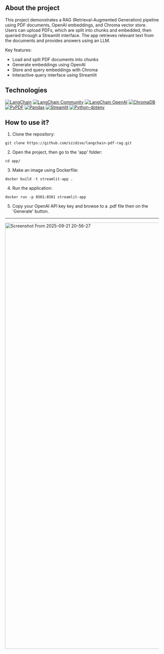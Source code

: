 ## About the project

This project demonstrates a RAG (Retrieval-Augmented Generation) pipeline using PDF documents, OpenAI embeddings, and Chroma vector store. Users can upload PDFs, which are split into chunks and embedded, then queried through a Streamlit interface. The app retrieves relevant text from the documents and provides answers using an LLM.

Key features:

- Load and split PDF documents into chunks
- Generate embeddings using OpenAI
- Store and query embeddings with Chroma
- Interactive query interface using Streamlit

## Technologies

[![LangChain](https://img.shields.io/badge/LangChain-angchain-blue?style=for-the-badge)](https://github.com/hwchase17/langchain)
[![LangChain Community](https://img.shields.io/badge/LangChain--Community-blueviolet?style=for-the-badge)](https://github.com/langchain-ai/langchain-community)
[![LangChain OpenAI](https://img.shields.io/badge/LangChain--OpenAI-lightblue?style=for-the-badge)](https://github.com/hwchase17/langchain)
[![ChromaDB](https://img.shields.io/badge/ChromaDB-orange?style=for-the-badge)](https://github.com/chroma-core/chroma)
[![PyPDF](https://img.shields.io/badge/PyPDF-red?style=for-the-badge)](https://github.com/py-pdf/PyPDF2)
[![Pandas](https://img.shields.io/badge/Pandas-lightgrey?style=for-the-badge)](https://pandas.pydata.org/)
[![Streamlit](https://img.shields.io/badge/Streamlit-orange?style=for-the-badge)](https://streamlit.io/)
[![Python-dotenv](https://img.shields.io/badge/Python--dotenv-green?style=for-the-badge)](https://pypi.org/project/python-dotenv/)

## How to use it?

1. Clone the repository:
```
git clone https://github.com/szidzse/langchain-pdf-rag.git
```

2. Open the project, then go to the 'app' folder:
```
cd app/
```

3. Make an image using Dockerfile:
```
docker build -t streamlit-app .
```

4. Run the application:
```
docker run -p 8501:8501 streamlit-app
```

5. Copy your OpenAI API key key and browse to a .pdf file then on the 'Generate' button.

---

<img width="2738" height="1398" alt="Screenshot From 2025-09-21 20-56-27" src="https://github.com/user-attachments/assets/cf4042c2-193a-4d76-b034-102c508ba52e" />
